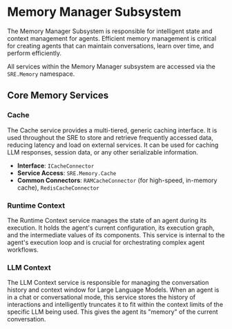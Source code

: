# Memory Manager Subsystem

The Memory Manager Subsystem is responsible for intelligent state and context management for agents. Efficient memory management is critical for creating agents that can maintain conversations, learn over time, and perform efficiently.

All services within the Memory Manager subsystem are accessed via the `SRE.Memory` namespace.

## Core Memory Services

### Cache

The Cache service provides a multi-tiered, generic caching interface. It is used throughout the SRE to store and retrieve frequently accessed data, reducing latency and load on external services. It can be used for caching LLM responses, session data, or any other serializable information.

-   **Interface**: `ICacheConnector`
-   **Service Access**: `SRE.Memory.Cache`
-   **Common Connectors**: `RAMCacheConnector` (for high-speed, in-memory cache), `RedisCacheConnector`

### Runtime Context

The Runtime Context service manages the state of an agent during its execution. It holds the agent's current configuration, its execution graph, and the intermediate values of its components. This service is internal to the agent's execution loop and is crucial for orchestrating complex agent workflows.

### LLM Context

The LLM Context service is responsible for managing the conversation history and context window for Large Language Models. When an agent is in a chat or conversational mode, this service stores the history of interactions and intelligently truncates it to fit within the context limits of the specific LLM being used. This gives the agent its "memory" of the current conversation.
